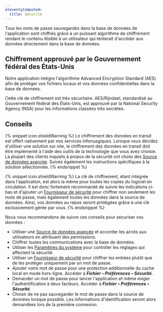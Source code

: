 ```yaml
---
eleventyComputed:
  title: Sécurité
---
```

Tous les mots de passe sauvegardés dans la base de données de l'application sont chiffrés grâce à un puissant algorithme de chiffrement rendant le contenu illisible à un utilisateur qui tenterait d'accéder aux données directement dans la base de données. 

## Chiffrement approuvé par le Gouvernement fédéral des États-Unis 

Notre application intègre l'algorithme Advanced Encryption Standard (AES) afin de protéger vos fichiers locaux et vos données confidentielles dans la base de données.  

Cette clé de chiffrement est très sécuritaire. AES/Rijndael, standardisé au Gouvernement fédéral des États-Unis, est approuvé par la National Security Agency (NSA) pour les informations classées très secrètes. 

## Conseils 

{% snippet icon.shieldWarning %} 
Le chiffrement des données en transit est offert nativement par nos services infonuagiques. Lorsque vous décidez d'utiliser une solution sur site, le chiffrement des données en transit doit être implémenté à l'aide des outils de la technologie que vous avez choisie. La plupart des clients inquiets à propos de la sécurité ont choisi des [Source de données avancée](/fr/rdm/mac/data-sources/data-sources-types/advanced-data-sources/). Suivez également les instructions spécifiques à la solution sélectionnée. 
{% endsnippet %}
 
{% snippet icon.shieldWarning %} 
La clé de chiffrement, étant intégrée dans l'application, est alors la même pour toutes les copies du logiciel en circulation. Il est donc fortement recommandé de suivre les indications ci-bas et d'ajouter un [Fournisseur de sécurité](/fr/rdm/mac/commands/administration/security-provider/) pour chiffrer non seulement les mots de passe, mais également toutes les données dans la source de données. Ainsi, vos données au repos seront protégées grâce à une clé exclusivement gérée par vous. 
{% endsnippet %}
 
Nous vous recommandons de suivre ces conseils pour sécuriser vos données :  

* Utiliser une [Source de données avancée](/fr/rdm/mac/data-sources/data-sources-types/advanced-data-sources/) et accorder les accès aux utilisateurs en attribuant des permissions. 
* Chiffrer toutes les communications avec la base de données. 
* Utiliser les [Paramètres du système](/fr/rdm/mac/commands/administration/system-settings/) pour contrôler les réglages qui affectent la sécurité. 
* Utiliser un [Fournisseur de sécurité](/fr/rdm/mac/commands/administration/security-provider/) pour chiffrer les entrées plutôt que de les protéger uniquement par un mot de passe. 
* Ajouter votre mot de passe pour une protection additionnelle du cache local en mode hors-ligne. Accéder à ***Fichier – Préférences – Sécurité***. 
* Demander un mot de passe pour lancer l'application et même exiger l'authentification à deux facteurs. Accéder à ***Fichier – Préférences – Sécurité***. 
* Choisir de ne pas sauvegarder le mot de passe dans la source de données lorsque possible. Les informations d'identification seront alors demandées lors de la première connexion. 

